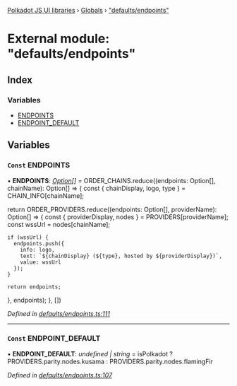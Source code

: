 [Polkadot JS UI libraries](../README.md) › [Globals](../globals.md) › ["defaults/endpoints"](_defaults_endpoints_.md)

# External module: "defaults/endpoints"

## Index

### Variables

* [ENDPOINTS](_defaults_endpoints_.md#const-endpoints)
* [ENDPOINT_DEFAULT](_defaults_endpoints_.md#const-endpoint_default)

## Variables

### `Const` ENDPOINTS

• **ENDPOINTS**: *[Option](_types_.md#option)[]* = ORDER_CHAINS.reduce((endpoints: Option[], chainName): Option[] => {
  const { chainDisplay, logo, type } = CHAIN_INFO[chainName];

  return ORDER_PROVIDERS.reduce((endpoints: Option[], providerName): Option[] => {
    const { providerDisplay, nodes } = PROVIDERS[providerName];
    const wssUrl = nodes[chainName];

    if (wssUrl) {
      endpoints.push({
        info: logo,
        text: `${chainDisplay} (${type}, hosted by ${providerDisplay})`,
        value: wssUrl
      });
    }

    return endpoints;
  }, endpoints);
}, [])

*Defined in [defaults/endpoints.ts:111](https://github.com/polkadot-js/ui/blob/55fd7977/packages/ui-settings/src/defaults/endpoints.ts#L111)*

___

### `Const` ENDPOINT_DEFAULT

• **ENDPOINT_DEFAULT**: *undefined | string* = isPolkadot
  ? PROVIDERS.parity.nodes.kusama
  : PROVIDERS.parity.nodes.flamingFir

*Defined in [defaults/endpoints.ts:107](https://github.com/polkadot-js/ui/blob/55fd7977/packages/ui-settings/src/defaults/endpoints.ts#L107)*
